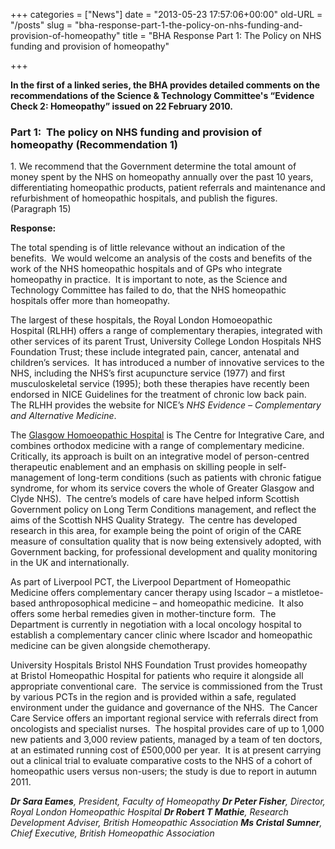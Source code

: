 +++
categories = ["News"]
date = "2013-05-23 17:57:06+00:00"
old-URL = "/posts"
slug = "bha-response-part-1-the-policy-on-nhs-funding-and-provision-of-homeopathy"
title = "BHA Response Part 1: The Policy on NHS funding and provision of homeopathy"

+++

**In the first of a linked series, the BHA provides detailed comments on the recommendations of the Science & Technology Committee's “Evidence Check 2: Homeopathy” issued on 22 February 2010.**

### Part 1:  The policy on NHS funding and provision of homeopathy (Recommendation 1)

1. We recommend that the Government determine the total amount of money spent by the NHS on homeopathy annually over the past 10 years, differentiating homeopathic products, patient referrals and maintenance and refurbishment of homeopathic hospitals, and publish the figures. (Paragraph 15)

**Response:**

The total spending is of little relevance without an indication of the benefits.  We would welcome an analysis of the costs and benefits of the work of the NHS homeopathic hospitals and of GPs who integrate homeopathy in practice.  It is important to note, as the Science and Technology Committee has failed to do, that the NHS homeopathic hospitals offer more than homeopathy.

The largest of these hospitals, the Royal London Homoeopathic Hospital (RLHH) offers a range of complementary therapies, integrated with other services of its parent Trust, University College London Hospitals NHS Foundation Trust; these include integrated pain, cancer, antenatal and children’s services.  It has introduced a number of innovative services to the NHS, including the NHS’s first acupuncture service (1977) and first musculoskeletal service (1995); both these therapies have recently been endorsed in NICE Guidelines for the treatment of chronic low back pain.  The RLHH provides the website for NICE’s _NHS Evidence – Complementary and Alternative Medicine_.

The [Glasgow Homoeopathic Hospital](http://ghh.info/) is The Centre for Integrative Care, and combines orthodox medicine with a range of complementary medicine.  Critically, its approach is built on an integrative model of person-centred therapeutic enablement and an emphasis on skilling people in self-management of long-term conditions (such as patients with chronic fatigue syndrome, for whom its service covers the whole of Greater Glasgow and Clyde NHS).  The centre’s models of care have helped inform Scottish Government policy on Long Term Conditions management, and reflect the aims of the Scottish NHS Quality Strategy.  The centre has developed research in this area, for example being the point of origin of the CARE measure of consultation quality that is now being extensively adopted, with Government backing, for professional development and quality monitoring in the UK and internationally.

As part of Liverpool PCT, the Liverpool Department of Homeopathic Medicine offers complementary cancer therapy using Iscador – a mistletoe-based anthroposophical medicine – and homeopathic medicine.  It also offers some herbal remedies given in mother-tincture form.  The Department is currently in negotiation with a local oncology hospital to establish a complementary cancer clinic where Iscador and homeopathic medicine can be given alongside chemotherapy.

University Hospitals Bristol NHS Foundation Trust provides homeopathy at Bristol Homeopathic Hospital for patients who require it alongside all appropriate conventional care.  The service is commissioned from the Trust by various PCTs in the region and is provided within a safe, regulated environment under the guidance and governance of the NHS.  The Cancer Care Service offers an important regional service with referrals direct from oncologists and specialist nurses.  The hospital provides care of up to 1,000 new patients and 3,000 review patients, managed by a team of ten doctors, at an estimated running cost of £500,000 per year.  It is at present carrying out a clinical trial to evaluate comparative costs to the NHS of a cohort of homeopathic users versus non-users; the study is due to report in autumn 2011.

**_Dr Sara Eames_**_, President, Faculty of Homeopathy
**Dr Peter Fisher**, Director, Royal London Homeopathic Hospital
**Dr Robert T Mathie**, Research Development Adviser, British Homeopathic Association
**Ms Cristal Sumner**, Chief Executive, British Homeopathic Association_
